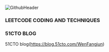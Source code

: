 ![GithubHeader](https://user-images.githubusercontent.com/37477845/92315782-e1255d80-f025-11ea-80e0-e62fc08c7a1e.gif)
### LEETCODE CODING AND TECHNIQUES

### 51CTO BLOG 
51CTO blog(https://blog.51cto.com/WenFangjun)
